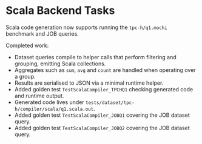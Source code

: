 # Scala Backend Tasks

Scala code generation now supports running the `tpc-h/q1.mochi` benchmark and JOB queries.

Completed work:

- Dataset queries compile to helper calls that perform filtering and grouping, emitting Scala collections.
- Aggregates such as `sum`, `avg` and `count` are handled when operating over a group.
- Results are serialised to JSON via a minimal runtime helper.
- Added golden test `TestScalaCompiler_TPCHQ1` checking generated code and runtime output.
- Generated code lives under `tests/dataset/tpc-h/compiler/scala/q1.scala.out`.
- Added golden test `TestScalaCompiler_JOBQ1` covering the JOB dataset query.
- Added golden test `TestScalaCompiler_JOBQ2` covering the JOB dataset query.
